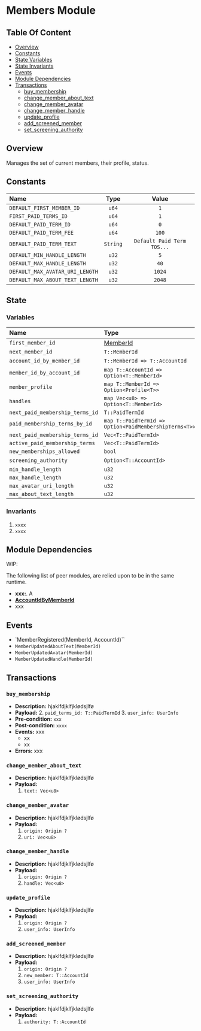 
# Members Module

## Table Of Content

- [Overview](#overview)
- [Constants](#constants)
- [State Variables](#state-variables)
- [State Invariants](#state-invariants)
- [Events](#events)
- [Module Dependencies](#module-dependencies)
- [Transactions](#transactions)
  - [buy_membership](#buy_membership)
  - [change_member_about_text](#change_member_about_text)
  - [change_member_avatar](#change_member_avatar)
  - [change_member_handle](#change_member_handle)
  - [update_profile](#update_profile)
  - [add_screened_member](#add_screened_member)
  - [set_screening_authority](#set_screening_authority)

## Overview

Manages the set of current members, their profile, status.

## Constants

| Name                                  | Type                 | Value                             |
| :------------------------------------ |:--------------------:| :--------------------------------:|
| `DEFAULT_FIRST_MEMBER_ID`             | `u64`                | `1`                               |
| `FIRST_PAID_TERMS_ID`                 | `u64`                | `1`                               |
| `DEFAULT_PAID_TERM_ID`                | `u64`                | `0`                               |
| `DEFAULT_PAID_TERM_FEE`               | `u64`                | `100`                             |
| `DEFAULT_PAID_TERM_TEXT`              | `String`             | `Default Paid Term TOS...`        |
| `DEFAULT_MIN_HANDLE_LENGTH`           | `u32`                | `5`                               |
| `DEFAULT_MAX_HANDLE_LENGTH`           | `u32`                | `40`                              |
| `DEFAULT_MAX_AVATAR_URI_LENGTH`       | `u32`                | `1024`                            |
| `DEFAULT_MAX_ABOUT_TEXT_LENGTH`       | `u32`                | `2048`                            |

## State

### Variables

| Name                                | Type                                                    | Genesis                    | Default                             |
| :---------------------------------- |:------------------------------------------------------- |:--------------------------:|:-----------------------------------:|
| `first_member_id`                   | [MemberId](README.md#type-MemberId)                                           | `Yes`                      | `DEFAULT_FIRST_MEMBER_ID` |
| `next_member_id`                    | `T::MemberId`                                           | `No`                       | `DEFAULT_FIRST_MEMBER_ID`  |
| `account_id_by_member_id`           | `T::MemberId => T::AccountId`                           | `No`                       | - |
| `member_id_by_account_id`           | `map T::AccountId => Option<T::MemberId>`               | `No`                       | - |
| `member_profile`                    | `map T::MemberId => Option<Profile<T>>`                 | `No`                       | - |
| `handles`                           | `map Vec<u8> => Option<T::MemberId>`                    | `No`                       | - |
| `next_paid_membership_terms_id`     | `T::PaidTermId`                                         | `No`                       | `FIRST_PAID_TERMS_ID`|
| `paid_membership_terms_by_id`       | `map T::PaidTermId => Option<PaidMembershipTerms<T>>`   | `No`                       | `FIRST_PAID_TERMS_ID`|
| `next_paid_membership_terms_id`     | `Vec<T::PaidTermId>`                                    | `No`                       | `vec![DEFAULT_PAID_TERM_ID]`|
| `active_paid_membership_terms`      | `Vec<T::PaidTermId>`                                    | `No`                       | `vec![DEFAULT_PAID_TERM_ID]`|
| `new_memberships_allowed`           | `bool`                                                  | `No`                       | `true` |
| `screening_authority`               | `Option<T::AccountId>`                                  | `No`                       | - |
| `min_handle_length`                 | `u32`                                                   | `No`                       | `DEFAULT_MIN_HANDLE_LENGTH` |
| `max_handle_length`                 | `u32`                                                   | `No`                       | `DEFAULT_MAX_HANDLE_LENGTH` |
| `max_avatar_uri_length`             | `u32`                                                   | `No`                       | `DEFAULT_MAX_AVATAR_URI_LENGTH` |
| `max_about_text_length`             | `u32`                                                   | `No`                       | `DEFAULT_MAX_ABOUT_TEXT_LENGTH` |

### Invariants

1. `xxxx`
2. `xxxx`

## Module Dependencies

WIP:

The following list of peer modules, are relied upon to be in the same runtime.

- **xxx:**. A
- [**AccountIdByMemberId**](#AccountIdByMemberId)
- xxx

## Events

- `MemberRegistered(MemberId, AccountId)``
- `MemberUpdatedAboutText(MemberId)`
- `MemberUpdatedAvatar(MemberId)`
- `MemberUpdatedHandle(MemberId)`

## Transactions

### `buy_membership`

- **Description:** hjaklfdjklfjklødsjlfø
- **Payload:**
  2. `paid_terms_id: T::PaidTermId`
  3. `user_info: UserInfo`
- **Pre-condition:** `xxx`  
- **Post-condition:** `xxxx`
- **Events:** xxx
  - xx
  - xx
- **Errors:** xxx

### `change_member_about_text`

- **Description:** hjaklfdjklfjklødsjlfø
- **Payload:**
  1. `text: Vec<u8>`

### `change_member_avatar`

- **Description:** hjaklfdjklfjklødsjlfø
- **Payload:**
  1. `origin: Origin ?`
  2. `uri: Vec<u8>`

### `change_member_handle`

- **Description:** hjaklfdjklfjklødsjlfø
- **Payload:**
  1. `origin: Origin ?`
  2. `handle: Vec<u8>`

### `update_profile`

- **Description:** hjaklfdjklfjklødsjlfø
- **Payload:**
  1. `origin: Origin ?`
  2. `user_info: UserInfo`

### `add_screened_member`

- **Description:** hjaklfdjklfjklødsjlfø
- **Payload:**
  1. `origin: Origin ?`
  2. `new_member: T::AccountId`
  3. `user_info: UserInfo`

### `set_screening_authority`

- **Description:** hjaklfdjklfjklødsjlfø
- **Payload:**
  1. `authority: T::AccountId`
